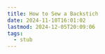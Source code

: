 ```yaml
---
title: How to Sew a Backstich
date: 2024-11-10T16:01:02
lastmod: 2024-12-05T20:09:06
tags:
  - stub
---
```

